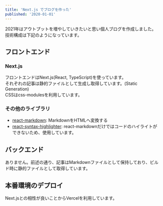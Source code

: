 ```yaml
---
title: 'Next.js でブログを作った'
published: '2020-01-01'
---
```


2021年はアウトプットを増やしていきたいと思い個人ブログを作成しました。  
技術構成は下記のようになっています。

## フロントエンド

### Next.js

フロントエンドはNext.js(React, TypeScript)を使っています。  
それぞれの記事は静的ファイルとして生成し取得しています。(Static Generation)  
CSSはcss-modulesを利用しています。

### その他のライブラリ

- [react-markdown](https://github.com/remarkjs/react-markdown): MarkdownをHTMLへ変換する
- [react-syntax-highlighter](https://github.com/react-syntax-highlighter/react-syntax-highlighter): react-markdownだけではコードのハイライトができないため、使用しています。

## バックエンド

ありません。前述の通り、記事はMarkdownファイルとして保持しており、ビルド時に静的ファイルとして取得しています。

## 本番環境のデプロイ

Next.jsとの相性が良いことからVercelを利用しています。
